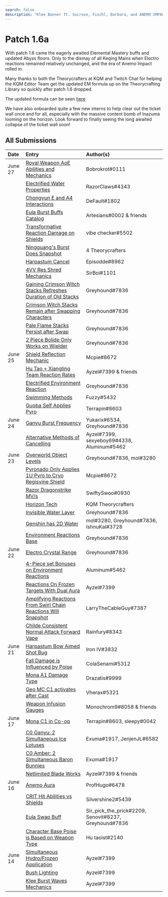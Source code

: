 ```yaml
---
search: false
description: "Klee Banner ft. Sucrose, Fischl, Barbara, and ANEMO IMPACT"
---
```


# Patch 1.6a

With patch 1.6 came the eagerly awaited Elemental Mastery buffs and updated Abyss floors. Only to the dismay of all Keqing Mains when Electro reactions remained relatively unchanged, and the era of Anemo Impact rolled in.

Many thanks to both the Theorycrafters at KQM and Twitch Chat for helping the KQM Editor Team get the updated EM formula up on the Theorycrafting Library so quickly after patch 1.6 dropped.

The updated formula can be seen [here](/combat-mechanics/elemental-effects/transformative-reactions)

We have also onboarded quite a few new interns to help clear out the ticket wall once and for all, especially with the massive content bomb of Inazuma looming on the horizon. Look forward to finally seeing the long awaited collapse of the ticket wall soon!

## All Submissions

| Date    | Entry                                                                                                                                                                                 | Author\(s\)                                              |
| :------ | :------------------------------------------------------------------------------------------------------------------------------------------------------------------------------------ | :------------------------------------------------------- |
| June 27 | [Royal Weapon AoE Abilities and Mechanics](/evidence/equipment/weapons#royal-series-aoe-abilities-and-mechanics)                                                                      | Bobrokrot\#0111                                          |
|         | [Electrified Water Properties](/evidence/general-mechanics/overworld#electrified-water-properties)                                                                                    | RazorClaws\#4343                                         |
|         | [Chongyun E and A4 Interactions](/evidence/characters/cryo/chongyun#chongyun-e-and-a4-interactions)                                                                                   | DeFault\#1802                                            |
|         | [Eula Burst Buffs Catalog](/evidence/characters/cryo/eula#eula-burst-buffs-catalog)                                                                                                   | Artesians\#0002 & friends                                |
|         | [Transformative Reaction Damage on Shields](/evidence/combat-mechanics/enemy-mechanics/enemy-shields#transformative-reaction-damage-on-shields)                                       | vibe checker\#5502                                       |
|         | [Ningguang's Burst Does Snapshot](/evidence/characters/geo/ningguang#ningguang-burst-does-snapshot)                                                                                   | 4 Theorycrafters                                         |
|         | [Harpastum Cancel](/evidence/general-mechanics/miscellaneous-entries#harpastum-cancel)                                                                                                | Episodde\#8962                                           |
|         | [4VV Res Shred Mechanics](/evidence/equipment/artifacts#4-piece-viridescent-venerer-res-shred-mechanics)                                                                                  | SirBoi\#1101                                             |
|         | [Gaining Crimson Witch Stacks Refreshes Duration of Old Stacks](/evidence/equipment/artifacts#gaining-stacks-refreshes-the-duration-of-old-stacks)                                    | Greyhound\#7836                                          |
|         | [Crimson Witch Stacks Remain after Swapping Characters](/evidence/equipment/artifacts#crimson-witch-stacks-remain-after-swapping-characters)                                          | Greyhound\#7836                                          |
|         | [Pale Flame Stacks Persist after Swap](/evidence/equipment/artifacts#4-piece-pale-flame-stacks-persist-after-swap)                                                                        | Greyhound\#7836                                          |
|         | [2 Piece Bolide Only Works on Wielder](/evidence/equipment/artifacts#2-piece-set-bonus-only-works-on-user)                                                                            | Greyhound\#7836                                          |
| June 25 | [Shield Reflection Mechanic](/evidence/combat-mechanics/enemy-mechanics/enemy-interactions#shield-reflection-mechanic)                                                                | Mcpie\#8672                                              |
|         | [Hu Tao + Xiangling Team Reaction Rates](/evidence/characters/pyro/hu-tao#hutao-and-xiangling-vape)                                                                                   | Ayzel\#7399 & friends                                    |
|         | [Electrified Environment Reaction](/evidence/general-mechanics/overworld#electrified-environment-reaction)                                                                            | Greyhound\#7836                                          |
|         | [Swimming Methods](/evidence/general-mechanics/movement-and-physics#swimming-methods)                                                                                                 | Fuzzy\#5432                                              |
|         | [Guoba Self Applies Pyro](/evidence/characters/pyro/xiangling#guoba-self-applies-pyro)                                                                                                | Terrapin\#8603                                           |
| June 24 | [Ganyu Burst Frequency](/evidence/characters/cryo/ganyu#ganyu-burst-frequency)                                                                                                        | Yukarix\#6534, Greyhound\#7836                           |
|         | [Alternative Methods of Cancelling](/evidence/general-mechanics/miscellaneous-entries#cancelling-abilities)                                                                           | Ayzel\#7399, sexyeboy69\#4338, Aluminum\#5462            |
| June 23 | [Overworld Object Levels](/evidence/general-mechanics/overworld#overworld-entities-have-levels)                                                                                       | Greyhound\#7836, mol\#3280                               |
|         | [Pyronado Only Applies 1U Pyro to Cryo Regisvine Shield](/evidence/characters/pyro/xiangling#pyronado-only-applies-1u-to-cryo-regisvine-shield)                                       | Mcpie\#8672                                              |
|         | [Razor Dragonstrike MV/s](/evidence/characters/electro/razor#razor-dragonstrike-mv-s)                                                                                                 | SwiftySwoo\#0930                                         |
|         | [Horizon Tech](/evidence/general-mechanics/bugs#horizon-tech)                                                                                                                         | KQM Theorycrafters                                       |
|         | [Invisible Water Layer](/evidence/general-mechanics/overworld#invisible-water-layer)                                                                                                  | Greyhound\#7836                                          |
|         | [Genshin has 2D Water](/evidence/general-mechanics/overworld#genshin-has-2d-water)                                                                                                    | mol\#3280, Greyhound\#7836, IshnuKal\#3728               |
|         | [Environment Reactions Base](/evidence/general-mechanics/overworld#environment-reactions-base)                                                                                        | Greyhound\#7836                                          |
| June 22 | [Electro Crystal Range](/evidence/general-mechanics/overworld#electro-crystal-range)                                                                                                  | Greyhound\#7836                                          |
|         | [4-Piece set Bonuses on Environment Reactions](/evidence/general-mechanics/overworld#4-piece-set-bonuses-on-environment-reactions)                                                    | Aluminum\#5462                                           |
|         | [Reactions On Frozen Targets With Dual Aura](/evidence/combat-mechanics/elemental-effects/transformative-reactions#reactions-on-frozen-targets-with-dual-aura)                        | Ayzel\#7399                                              |
|         | [Amplifying Reactions From Swirl Chain Reactions Will Snapshot](/evidence/combat-mechanics/elemental-effects/transformative-reactions#amplifying-reactions-from-swirls-will-snapshot) | LarryTheCableGuy\#7387                                   |
|         | [Childe Consistent Normal Attack Forward Vape](/evidence/characters/hydro/tartaglia#childe-consistent-normal-attack-forward-vape)                                                     | Rainfury\#8343                                           |
| June 21 | [Harpastum Bow Aimed Shot Bug](/evidence/general-mechanics/bugs#aiming-harpastum)                                                                                                     | Iron IV\#3832                                            |
|         | [Fall Damage is Influenced by Poise](/evidence/combat-mechanics/poise#fall-damage-is-influenced-by-poise)                                                                             | ColaSenami\#5312                                         |
|         | [Mona A1 Damage Type](/evidence/characters/hydro/mona#a1-damage-type)                                                                                                                 | Drazatis\#9999                                           |
|         | [Geo MC C1 activates after Cast](/evidence/characters/geo/traveler-geo#geo-mc-c1-activation-after-cast)                                                                               | Vherax\#5321                                             |
|         | [Weapon Infusion Gauges](/evidence/combat-mechanics/elemental-effects/weapon-infusion#weapon-gauges)                                                                                  | Monochrom9\#8058 & friends                               |
| June 17 | [Mona C1 in Co-op](/evidence/characters/hydro/mona#c1-co-op-clarification)                                                                                                            | Terrapin\#8603, sleepy\#0042                             |
|         | [C0 Ganyu: 2 Simultaneous Ice Lotuses](/evidence/characters/cryo/ganyu#c0-ganyu-2-simultaneous-ice-lotuses)                                                                           | Exuma\#1917, JenjenJL\#6582                              |
|         | [C0 Amber: 2 Simultaneous Baron Bunnies](/evidence/characters/pyro/amber#c0-amber-2-simultaneous-baron-bunnies)                                                                       | Exuma\#1917                                              |
|         | [Netlimited Blade Works](/evidence/general-mechanics/bugs#netlimited-blade-works)                                                                                                     | Ayzel\#7399 & friends                                    |
| June 16 | [Anemo Aura](/evidence/characters/anemo/jean#anemo-aura)                                                                                                                              | ProfHugo\#6478                                           |
|         | [CRIT Hit Abilities vs Shields](/evidence/combat-mechanics/enemy-mechanics/enemy-shields#critial-hit-triggered-abilities-interactions-with-shields)                                   | Silvershine2\#5439                                       |
|         | [Eula Swap Buff](/evidence/characters/cryo/eula#eula-swap-buff)                                                                                                                       | Sir_pick_the_prick\#2209, Senovit\#8237, Greyhound\#7836 |
|         | [Character Base Poise is Based on Weapon Type](/evidence/combat-mechanics/poise#character-base-poise-is-based-on-weapon-type)                                                         | Hu taoist\#2140                                          |
| June 14 | [Simultaneous Hydro/Frozen Application](/evidence/combat-mechanics/elemental-effects/transformative-reactions#simultaneous-hydro-frozen-application)                                  | Ayzel\#7399                                              |
|         | [Bush Lighting](/evidence/general-mechanics/miscellaneous-entries#bush-lighting)                                                                                                      | Ayzel\#7399                                              |
|         | [Klee Burst Waves Mechanics](/evidence/characters/pyro/klee#klee-burst-waves-mechanics)                                                                                               | Ayzel\#7399                                              |
